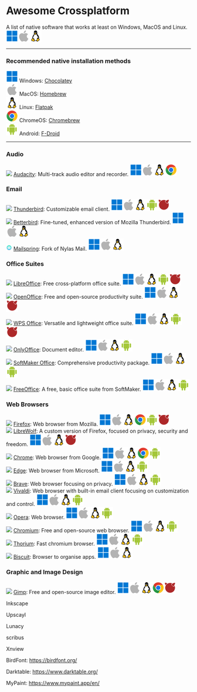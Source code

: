 # Awesome Crossplatform
A list of native software that works at least on Windows, MacOS and Linux.<br>
[<img src=img/win.svg>](## "Windows")[<img src=img/mac.svg>](## "MacOS")[<img src=img/linux.svg>](## "Linux")

---

### Recommended native installation methods
[<img src=img/win.svg>](## "Windows") Windows: [Chocolatey](https://chocolatey.org/install) <br>
[<img src=img/mac.svg>](## "MacOS") MacOS: [Homebrew](https://brew.sh/)<br>
[<img src=img/linux.svg>](## "Linux") Linux: [Flatpak](https://flatpak.org/setup/)<br>
[<img src=img/chrome.svg>](## "ChromeOS") ChromeOS: [Chromebrew](https://chromebrew.github.io/)<br>
[<img src=img/android.svg>](## "Android") Android: [F-Droid](https://f-droid.org/)

---

### Audio
[<img src=https://www.audacityteam.org/favicon.svg height=16px>](## "Audacity") [Audacity](https://www.audacityteam.org/): 	Multi-track audio editor and recorder. [<img src=img/win.svg>](## "Windows")[<img src=img/mac.svg>](## "MacOS")[<img src=img/linux.svg>](## "Linux")[<img src=img/chrome.svg>](## "ChromeOS")

### Email
[<img src=https://www.thunderbird.net/favicon.ico height=16px>](## "Thunderbird") [Thunderbird](https://www.thunderbird.net/): Customizable email client. [<img src=img/win.svg>](## "Windows")[<img src=img/mac.svg>](## "MacOS")[<img src=img/linux.svg>](## "Linux")[<img src=img/android.svg>](## "Android")[<img src=img/freebds.svg>](## "FreeBDS")<br>
[<img src=https://www.betterbird.eu/favicon.ico height=16px>](## "Betterbird") [Betterbird](https://www.betterbird.eu/): Fine-tuned, enhanced version of Mozilla Thunderbird. [<img src=img/win.svg>](## "Windows")[<img src=img/mac.svg>](## "MacOS")[<img src=img/linux.svg>](## "Linux")  <br>
[<img src=img/mailspring.png height=16px>](## "Mailspring") [Mailspring](https://www.getmailspring.com/): Fork of Nylas Mail. [<img src=img/win.svg>](## "Windows")[<img src=img/mac.svg>](## "MacOS")[<img src=img/linux.svg>](## "Linux")

### Office Suites
[<img src=https://es.libreoffice.org/themes/libreofficenew/favicon.ico height=16px>](## "LibreOffice") [LibreOffice](https://www.libreoffice.org/): Free cross-platform office suite. [<img src=img/win.svg>](## "Windows")[<img src=img/mac.svg>](## "MacOS")[<img src=img/linux.svg>](## "Linux")[<img src=img/android.svg>](## "Android")[<img src=img/freebds.svg>](## "FreeBDS") <br>
[<img src=https://www.openoffice.org/favicon.ico height=16px>](## "OpenOffice") [OpenOffice](https://www.openoffice.org/): Free and open-source productivity suite. [<img src=img/win.svg>](## "Windows")[<img src=img/mac.svg>](## "MacOS")[<img src=img/linux.svg>](## "Linux")[<img src=img/freebds.svg>](## "FreeBDS")<br>
[<img src=https://www.wps.com/favicon.ico height=16px>](## "WPS Office") [WPS Office](https://www.wps.com/): Versatile and lightweight office suite. [<img src=img/win.svg>](## "Windows")[<img src=img/mac.svg>](## "MacOS")[<img src=img/linux.svg>](## "Linux")[<img src=img/android.svg>](## "Android")[<img src=img/freebds.svg>](## "FreeBDS")<br>
[<img src=https://static-www.onlyoffice.com/v9.5.0/images/favicons01/favicon.ico height=16px>](## "Onlyoffice") [OnlyOffice](https://www.onlyoffice.com/): Document editor. [<img src=img/win.svg>](## "Windows")[<img src=img/mac.svg>](## "MacOS")[<img src=img/linux.svg>](## "Linux")[<img src=img/android.svg>](## "Android")<br>
[<img src=https://www.softmaker.com/templates/joomaker/images/favicon.ico height=16px>](## "SoftMaker Office") [SoftMaker Office](https://www.softmaker.com/): Comprehensive productivity package. [<img src=img/win.svg>](## "Windows")[<img src=img/mac.svg>](## "MacOS")[<img src=img/linux.svg>](## "Linux")[<img src=img/android.svg>](## "Android")<br>
[<img src=https://www.softmaker.com/templates/joomaker/images/favicon.ico height=16px>](## "FreeOffice") [FreeOffice](https://www.freeoffice.com/): A free, basic office suite from SoftMaker. [<img src=img/win.svg>](## "Windows")[<img src=img/mac.svg>](## "MacOS")[<img src=img/linux.svg>](## "Linux")[<img src=img/android.svg>](## "Android")<br>

### Web Browsers
[<img src=https://www.firefox.com/favicon.ico height=16px>](## "Firefox") [Firefox](https://www.firefox.com/): Web browser from Mozilla. [<img src=img/win.svg>](## "Windows")[<img src=img/mac.svg>](## "MacOS")[<img src=img/linux.svg>](## "Linux")[<img src=img/chrome.svg>](## "ChromeOS")[<img src=img/android.svg>](## "Android")[<img src=img/freebds.svg>](## "FreeBDS") <br>
[<img src=https://librewolf.net/favicon.ico height=16px>](## "Brave") [LibreWolf](https://librewolf.net/): A custom version of Firefox, focused on privacy, security and freedom. [<img src=img/win.svg>](## "Windows")[<img src=img/mac.svg>](## "MacOS")[<img src=img/linux.svg>](## "Linux")[<img src=img/freebds.svg>](## "FreeBDS")<br>
[<img src=https://www.google.com/chrome/static/images/favicons/favicon-16x16.png height=16px>](## "Chrome") [Chrome](https://www.google.com/chrome/): Web browser from Google.  [<img src=img/win.svg>](## "Windows")[<img src=img/mac.svg>](## "MacOS")[<img src=img/linux.svg>](## "Linux")[<img src=img/chrome.svg>](## "ChromeOS")[<img src=img/android.svg>](## "Android") <br>
[<img src=https://edgestatic.azureedge.net/welcome/static/favicon.png height=16px>](## "Edge") [Edge](https://www.microsoft.com/edge/): Web browser from Microsoft. [<img src=img/win.svg>](## "Windows")[<img src=img/mac.svg>](## "MacOS")[<img src=img/linux.svg>](## "Linux")[<img src=img/android.svg>](## "Android") <br>
[<img src=https://brave.com/favicon.ico height=16px>](## "Brave") [Brave](https://brave.com/): Web browser focusing on privacy. [<img src=img/win.svg>](## "Windows")[<img src=img/mac.svg>](## "MacOS")[<img src=img/linux.svg>](## "Linux")[<img src=img/android.svg>](## "Android") <br>
[<img src=https://vivaldi.com/favicon.ico height=16px>](## "Vivaldi") [Vivaldi](https://vivaldi.com/): Web browser with built-in email client focusing on customization and control. [<img src=img/win.svg>](## "Windows")[<img src=img/mac.svg>](## "MacOS")[<img src=img/linux.svg>](## "Linux")[<img src=img/android.svg>](## "Android")<br>
[<img src=https://cdn-production-opera-website.operacdn.com/staticfiles/assets/images/favicon/opera/favicon-16x16.052be2038748.png height=16px>](## "Opera") [Opera](https://www.opera.com/): Web browser. [<img src=img/win.svg>](## "Windows")[<img src=img/mac.svg>](## "MacOS")[<img src=img/linux.svg>](## "Linux")[<img src=img/android.svg>](## "Android")<br>
[<img src=https://www.chromium.org/favicon.ico height=16px>](## "Chromium") [Chromium](https://www.chromium.org/): Free and open-source web browser. [<img src=img/win.svg>](## "Windows")[<img src=img/mac.svg>](## "MacOS")[<img src=img/linux.svg>](## "Linux")[<img src=img/android.svg>](## "Android")<br>
[<img src=https://thorium.rocks/favicon-16x16.png height=16px>](## "Chromium") [Thorium](https://thorium.rocks/): Fast chromium browser. [<img src=img/win.svg>](## "Windows")[<img src=img/mac.svg>](## "MacOS")[<img src=img/linux.svg>](## "Linux")[<img src=img/android.svg>](## "Android")<br>
[<img src=https://storage.googleapis.com/production-os-assets/assets/352b11f0-9dc4-4905-aafd-f48929e6d8b5 height=16px>](## "Chromium") [Biscuit](https://eatbiscuit.com/): Browser to organise apps. [<img src=img/win.svg>](## "Windows")[<img src=img/mac.svg>](## "MacOS")[<img src=img/linux.svg>](## "Linux")<br>


### Graphic and Image Design 
[<img src=https://www.gimp.org/images/wilber32.png height=16px>](## "Gimp") [Gimp](https://www.gimp.org/): Free and open-source image editor. [<img src=img/win.svg>](## "Windows")[<img src=img/mac.svg>](## "MacOS")[<img src=img/linux.svg>](## "Linux")[<img src=img/chrome.svg>](## "ChromeOS")[<img src=img/freebds.svg>](## "FreeBDS")<br>


 

Inkscape 

Upscayl 

Lunacy 

scribus 

Xnview 

BirdFont: https://birdfont.org/  

Darktable: https://www.darktable.org/ 

MyPaint: https://www.mypaint.app/en/  
